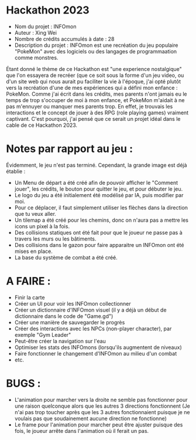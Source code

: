 # Hackathon 2023

  - Nom du projet : INFOmon
  - Auteur : Xing Wei
  - Nombre de crédits accumulés à date : 28
  - Description du projet : INFOmon est une recréation du jeu populaire "PokeMon" avec des logiciels ou des langages de programmaation comme monstres. 


  Étant donné le thème de ce Hackathon est "une experience nostalgique" que l'on essayera de recréer (que ce soit sous la forme d'un jeu video, ou d'un site web qui nous aurait pu faciliter la vie à l'époque, j'ai opté plutôt vers la recréation d'une de mes expériences qui a défini mon enfance : PokeMon. Comme j'ai écrit dans les crédits, mes parents n'ont jamais eu le temps de trop s'occuper de moi à mon enfance, et PokeMon m'aidait à ne pas m'ennuyer ou manquer mes parents trop. En effet, je trouvais les interactions et le concept de jouer à des RPG (role playing games) vraiment captivant. C'est pourquoi, j'ai pensé que ce serait un projet idéal dans le cable de ce Hackathon 2023.

# Notes par rapport au jeu : 

Évidemment, le jeu n'est pas terminé. Cependant, la grande image est déjà établie :
  - Un Menu de départ a été créé afin de pouvoir afficher le "Comment jouer", les crédits, le bouton pour quitter le jeu, et pour débuter le jeu.
  - Le logo du jeu a été initialement été modélisé par IA, puis modifier par moi.
  - Pour ce déplacer, il faut simplement utiliser les flèches dans la direction que tu veux aller.
  - Un tilemap a été créé pour les chemins, donc on n'aura pas a mettre les icons un pixel à la fois.
  - Des collisions statiques ont été fait pour que le joueur ne passe pas à travers les murs ou les bâtiments.
  - Des collisions dans le gazon pour faire apparaitre un INFOmon ont été mises en place.
  - La base du système de combat a été créé.

# A FAIRE :

  - Finir la carte
  - Créer un UI pour voir les INFOmon collectionner
  - Créer un dictionnaire d'INFOmon visuel (il y a déjà un début de dictionnaire dans le code de "Game.gd")
  - Créer une manière de sauvegarder le progrès
  - Créer des interactions avec les NPCs (non-player character), par exemple "Gym Leader"
  - Peut-être créer la navigation sur l'eau
  - Optimiser les stats des INFOmons (lorsqu'ils augmentent de niveaux)
  - Faire fonctionner le changement d'INFOmon au milieu d'un combat
  - etc.

# BUGS : 

  - L'animation pour marcher vers la droite ne semble pas fonctionner pour une raison quelconque alors que les autres 3 directions fonctionnent (Je n'ai pas trop toucher après que les 3 autres fonctionnaient puisque je ne voulais pas que soudainement aucune direction ne fonctionne)
  - Le frame pour l'animation pour marcher peut être ajuster puisque des fois, le joueur arrête dans l'animation où il ferait un pas.

